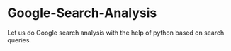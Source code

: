 # Google-Search-Analysis
Let us do Google search analysis with the help of python based on search queries.
